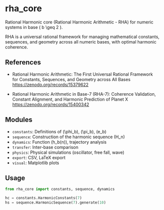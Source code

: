 # rha_core

Rational Harmonic core (Rational Harmonic Arithmetic - RHA) for numeric systems in base \( b \geq 2 \).

RHA is a universal rational framework for managing mathematical constants, sequences, and geometry across all numeric bases, with optimal harmonic coherence.

## References

- Rational Harmonic Arithmetic: The First Universal Rational Framework for Constants, Sequences, and Geometry across All Bases  
  https://zenodo.org/records/15379622

- Rational Harmonic Arithmetic in Base-7 (RHA-7): Coherence Validation, Constant Alignment, and Harmonic Prediction of Planet X  
  https://zenodo.org/records/15400342

## Modules

- `constants`: Definitions of \(\phi_b\), \(\pi_b\), \(e_b\)  
- `sequence`: Construction of the harmonic sequence \(H_n\)  
- `dynamics`: Function \(h_b(n)\), trajectory analysis  
- `transfer`: Inter-base comparison  
- `physics`: Physical simulations (oscillator, free fall, wave)  
- `export`: CSV, LaTeX export  
- `visual`: Matplotlib plots  

## Usage

```python
from rha_core import constants, sequence, dynamics

hc = constants.HarmonicConstants(7)
hs = sequence.HarmonicSequence(7).generate(10)
